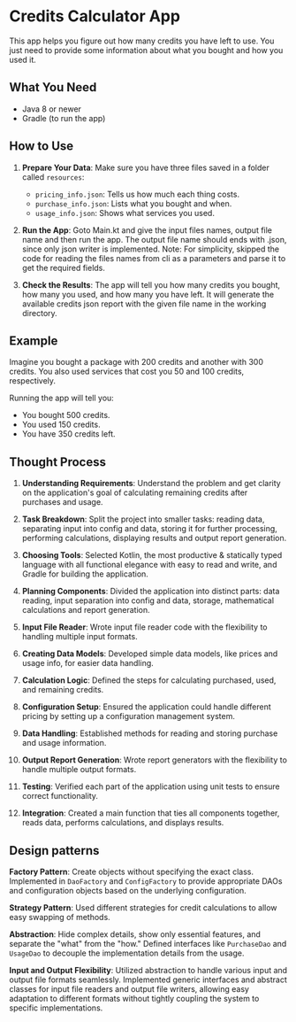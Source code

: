# Credits Calculator App

This app helps you figure out how many credits you have left to use. You just need to provide some information about what you bought and how you used it.

## What You Need

- Java 8 or newer
- Gradle (to run the app)

## How to Use

1. **Prepare Your Data**: Make sure you have three files saved in a folder called `resources`:
   - `pricing_info.json`: Tells us how much each thing costs.
   - `purchase_info.json`: Lists what you bought and when.
   - `usage_info.json`: Shows what services you used.

2. **Run the App**: Goto Main.kt and give the input files names, output file name and then run the app. 
The output file name should ends with .json, since only json writer is implemented.
Note: For simplicity, skipped the code for reading the files names from cli as a parameters and parse it to get the required fields. 

3. **Check the Results**: The app will tell you how many credits you bought, how many you used, and how many you have left.
It will generate the available credits json report with the given file name in the working directory. 

## Example

Imagine you bought a package with 200 credits and another with 300 credits. You also used services that cost you 50 and 100 credits, respectively.

Running the app will tell you:

- You bought 500 credits.
- You used 150 credits.
- You have 350 credits left.


## Thought Process

1. **Understanding Requirements**: Understand the problem and get clarity on the application's goal of calculating remaining credits after purchases and usage.

2. **Task Breakdown**: Split the project into smaller tasks: reading data, separating input into config and data, storing it for further processing, performing calculations, displaying results and output report generation.

3. **Choosing Tools**: Selected Kotlin, the most productive & statically typed language with all functional elegance with easy to read and write, and Gradle for building the application.

4. **Planning Components**: Divided the application into distinct parts: data reading, input separation into config and data, storage, mathematical calculations and report generation.

5. **Input File Reader**: Wrote input file reader code with the flexibility to handling multiple input formats.

6. **Creating Data Models**: Developed simple data models, like prices and usage info, for easier data handling.

7. **Calculation Logic**: Defined the steps for calculating purchased, used, and remaining credits.

8. **Configuration Setup**: Ensured the application could handle different pricing by setting up a configuration management system.

9. **Data Handling**: Established methods for reading and storing purchase and usage information.

10. **Output Report Generation**: Wrote report generators with the flexibility to handle multiple output formats. 

11. **Testing**: Verified each part of the application using unit tests to ensure correct functionality.

12. **Integration**: Created a main function that ties all components together, reads data, performs calculations, and displays results.


## Design patterns

**Factory Pattern**:
Create objects without specifying the exact class. Implemented in `DaoFactory` and `ConfigFactory` to provide appropriate DAOs and configuration objects based on the underlying configuration.

**Strategy Pattern**:
Used different strategies for credit calculations to allow easy swapping of methods.

**Abstraction**:
Hide complex details, show only essential features, and separate the "what" from the "how." Defined interfaces like `PurchaseDao` and `UsageDao` to decouple the implementation details from the usage.

**Input and Output Flexibility**:
Utilized abstraction to handle various input and output file formats seamlessly. Implemented generic interfaces and abstract classes for input file readers and output file writers, allowing easy adaptation to different formats without tightly coupling the system to specific implementations.
